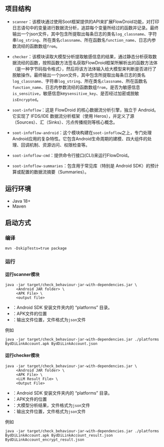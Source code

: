 ## 项目结构

* `scanner`：该模块通过使用Soot框架提供的API来扩展FlowDroid功能，对打印日志语句中的变量进行数据流分析，追踪每个变量所经过的函数并记录。最终输出一个json文件，其中包含所提取出每条日志的类名`log_classname`、字符串`log_string`、所在类名`classname`、所在函数名`function_name`、日志内参数流经的函数数组`from`。

* `checker`：该模块读取大模型分析提取敏感信息的结果，通过静态分析获取数据流经的函数，按照函数方法签名获取FlowDroid框架所解析出的函数方法体（是一种字节码指令格式），然后将该方法体输入给大模型来判断是否进行了脱敏操作。最终输出一个json文件，其中包含所提取出每条日志的类名`log_classname`、字符串`log_string`、所在类名`classname`、所在函数名`function_name`、日志内参数流经的函数数组`from`，是否为敏感信息`is_sensitive`，敏感信息key`sensitive_key`、是否经过加密或脱敏`isEncrypted`。
* `soot-infoflow`：这是 FlowDroid 的核心数据流分析引擎，独立于 Android。 它实现了 IFDS/IDE 数据流分析框架（使用 Heros），并定义了源（Sources）、汇（Sinks）、污点传播规则等核心概念。
* `soot-infoflow-android`：这个模块构建在`soot-infoflow`之上，专门处理Android应用的复杂特性。它包含Android生命周期的建模、四大组件的处理、回调机制、资源访问、权限检查等。
* `soot-infoflow-cmd`：提供命令行接口(CLI)来运行FlowDroid。
* `soot-infoflow-summaries`：包含用于常见库（特别是 Android SDK）的预计算或配置的数据流摘要（Summaries）。

## 运行环境

* Java 18+
* Maven

## 启动方式

### 编译

```
mvn -DskipTests=true package
```

### 运行

#### 运行scanner模块

```
java -jar target/check_behaviour-jar-with-dependencies.jar \
     <Android JAR folder> \
     <APK File> \
     <output file>
```

* <Android JAR folder>：Android SDK 安装文件夹内的 “platforms” 目录。
* <APK File>：APK文件的位置
* <Output File>：输出文件位置，文件格式为`json`文件

例如

```
java -jar target/check_behaviour-jar-with-dependencies.jar ./platforms BydDiLinkAccount.apk BydDiLinkAccount.json
```

#### 运行checker模块

```
java -jar target/check_behaviour-jar-with-dependencies.jar \
     <Android JAR folder> \
     <APK File> \
     <LLM Result File> \
     <Output File>
```

* <Android JAR folder>：Android SDK 安装文件夹内的 “platforms” 目录。
* <APK File>：APK文件的位置
* <JSON File>：大模型分析结果，文件格式为`json`文件
* <Output File>：输出文件位置，文件格式为`json`文件

例如

```
java -jar target/check_behaviour-jar-with-dependencies.jar ./platforms BydDiLinkAccount.apk BydDiLinkAccount_result.json BydDiLinkAccount_encrypt_result.json
```

